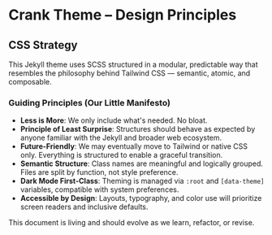 # Crank Theme – Design Principles

## CSS Strategy

This Jekyll theme uses SCSS structured in a modular, predictable way that resembles the philosophy behind Tailwind CSS — semantic, atomic, and composable.

### Guiding Principles (Our Little Manifesto)

- **Less is More**: We only include what's needed. No bloat.
- **Principle of Least Surprise**: Structures should behave as expected by anyone familiar with the Jekyll and broader web ecosystem.
- **Future-Friendly**: We may eventually move to Tailwind or native CSS only. Everything is structured to enable a graceful transition.
- **Semantic Structure**: Class names are meaningful and logically grouped. Files are split by function, not style preference.
- **Dark Mode First-Class**: Theming is managed via `:root` and `[data-theme]` variables, compatible with system preferences.
- **Accessible by Design**: Layouts, typography, and color use will prioritize screen readers and inclusive defaults.

This document is living and should evolve as we learn, refactor, or revise.
